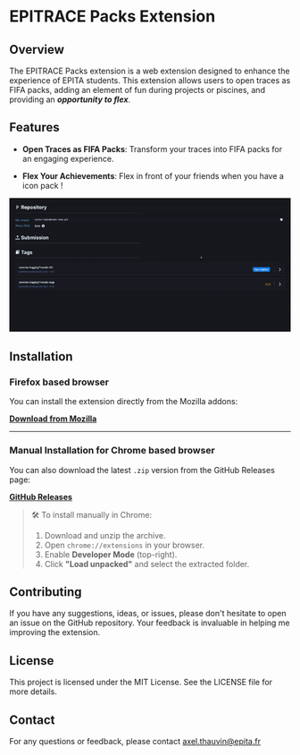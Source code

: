 # EPITRACE Packs Extension

## Overview

The EPITRACE Packs extension is a web extension designed to enhance the experience of EPITA students. This extension allows users to open traces as FIFA packs, adding an element of fun during projects or piscines, and providing an **_opportunity to flex_**.

## Features

- **Open Traces as FIFA Packs**: Transform your traces into FIFA packs for an engaging experience.

- **Flex Your Achievements**: Flex in front of your friends when you have a icon pack !

![EPITRACE Packs Extension](./images_github/illustration.gif)

## Installation

### Firefox based browser

You can install the extension directly from the Mozilla addons:

[**Download from Mozilla**](https://addons.mozilla.org/firefox/downloads/file/4508497/50ff204e3f9641388f39-latest.xpi)

---

### Manual Installation for Chrome based browser

You can also download the latest `.zip` version from the GitHub Releases page:

[**GitHub Releases**](https://github.com/Axthauvin/epitrace-packs/releases/)

> 🛠️ To install manually in Chrome:
>
> 1. Download and unzip the archive.
> 2. Open `chrome://extensions` in your browser.
> 3. Enable **Developer Mode** (top-right).
> 4. Click **"Load unpacked"** and select the extracted folder.

## Contributing

If you have any suggestions, ideas, or issues, please don't hesitate to open an issue on the GitHub repository. Your feedback is invaluable in helping me improving the extension.

## License

This project is licensed under the MIT License. See the LICENSE file for more details.

## Contact

For any questions or feedback, please contact [axel.thauvin@epita.fr](mailto:axel.thauvin@epita.fr)
